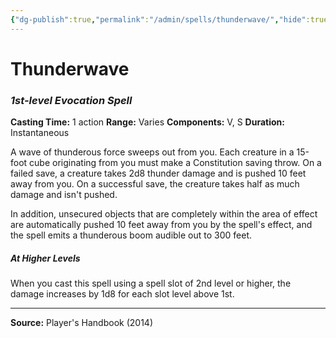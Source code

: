 ```yaml
---
{"dg-publish":true,"permalink":"/admin/spells/thunderwave/","hide":true,"updated":"2025-08-11T11:53:31.206+01:00"}
---
```


# Thunderwave
### *1st-level Evocation Spell*
**Casting Time:** 1 action
**Range:** Varies
**Components:** V, S
**Duration:** Instantaneous

A wave of thunderous force sweeps out from you. Each creature in a 15-foot cube originating from you must make a Constitution saving throw. On a failed save, a creature takes 2d8 thunder damage and is pushed 10 feet away from you. On a successful save, the creature takes half as much damage and isn't pushed.

In addition, unsecured objects that are completely within the area of effect are automatically pushed 10 feet away from you by the spell's effect, and the spell emits a thunderous boom audible out to 300 feet.

##### At Higher Levels
When you cast this spell using a spell slot of 2nd level or higher, the damage increases by 1d8 for each slot level above 1st.

---
**Source:** Player's Handbook (2014)